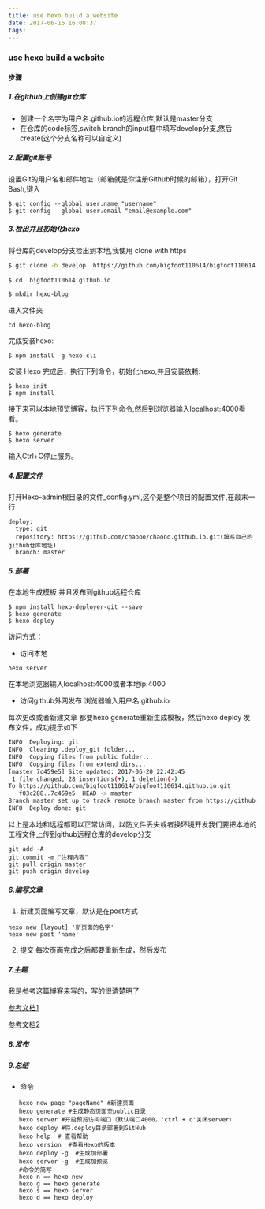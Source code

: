 ```yaml
---
title: use hexo build a website
date: 2017-06-16 16:08:37
tags:
---
```


### use hexo build a website
#### 步骤  

##### 1.在github上创建git仓库
- 创建一个名字为用户名.github.io的远程仓库,默认是master分支
- 在仓库的code标签,switch branch的input框中填写develop分支,然后create(这个分支名称可以自定义)


##### 2.配置git账号
设置Git的用户名和邮件地址（邮箱就是你注册Github时候的邮箱），打开Git Bash,键入

```
$ git config --global user.name "username"
$ git config --global user.email "email@example.com"
```

##### 3.检出并且初始化hexo
将仓库的develop分支检出到本地,我使用 clone with https

``` bash
$ git clone -b develop  https://github.com/bigfoot110614/bigfoot110614.github.io.git
 
$ cd  bigfoot110614.github.io

$ mkdir hexo-blog
```

进入文件夹
```
cd hexo-blog
```

完成安装hexo:
```
$ npm install -g hexo-cli
```

安装 Hexo 完成后，执行下列命令，初始化hexo,并且安装依赖:

```
$ hexo init
$ npm install
```
接下来可以本地预览博客，执行下列命令,然后到浏览器输入localhost:4000看看。
```
$ hexo generate
$ hexo server
```
输入Ctrl+C停止服务。
##### 4.配置文件
打开Hexo-admin根目录的文件_config.yml,这个是整个项目的配置文件,在最末一行
```
deploy:
  type: git
  repository: https://github.com/chaooo/chaooo.github.io.git(填写自己的github仓库地址)
  branch: master
```
##### 5.部署
在本地生成模板  并且发布到github远程仓库
```
$ npm install hexo-deployer-git --save
$ hexo generate
$ hexo deploy
```
访问方式：
 - 访问本地  
 ```
 hexo server
 ```
 在本地浏览器输入localhost:4000或者本地ip:4000
 - 访问github外网发布
 浏览器输入用户名.github.io
 
  每次更改或者新建文章  都要hexo generate重新生成模板，然后hexo deploy 发布文件，成功提示如下
  
  ``` bash
  INFO  Deploying: git
  INFO  Clearing .deploy_git folder...
  INFO  Copying files from public folder...
  INFO  Copying files from extend dirs...
  [master 7c459e5] Site updated: 2017-06-20 22:42:45
   1 file changed, 28 insertions(+), 1 deletion(-)
  To https://github.com/bigfoot110614/bigfoot110614.github.io.git
     f03c288..7c459e5  HEAD -> master
  Branch master set up to track remote branch master from https://github.com/bigfoot110614/bigfoot110614.github.io.git.
  INFO  Deploy done: git
   ```

以上是本地和远程都可以正常访问，以防文件丢失或者换环境开发我们要把本地的工程文件上传到github远程仓库的develop分支

```
git add -A
git commit -m "注释内容"
git pull origin master
git push origin develop
```

##### 6.编写文章
1. 新建页面编写文章，默认是在post方式
```
hexo new [layout] '新页面的名字'
hexo new post 'name'
```
2. 提交 
每次页面完成之后都要重新生成，然后发布

##### 7.主题
我是参考这篇博客来写的，写的很清楚明了

[参考文档1](http://chaoo.oschina.io/2016/05/23/Hexo3-2-github%E6%90%AD%E5%BB%BA%E9%9D%99%E6%80%81%E5%8D%9A%E5%AE%A2.html)

[参考文档2](http://chaoo.oschina.io/2016/12/29/BlueLake%E5%8D%9A%E5%AE%A2%E4%B8%BB%E9%A2%98%E7%9A%84%E8%AF%A6%E7%BB%86%E9%85%8D%E7%BD%AE.html)

##### 8.发布

##### 9.总结
- 命令
```hexo new "postName" #新建文章
   hexo new page "pageName" #新建页面
   hexo generate #生成静态页面至public目录
   hexo server #开启预览访问端口（默认端口4000，'ctrl + c'关闭server）
   hexo deploy #将.deploy目录部署到GitHub
   hexo help  # 查看帮助
   hexo version  #查看Hexo的版本
   hexo deploy -g  #生成加部署
   hexo server -g  #生成加预览
   #命令的简写
   hexo n == hexo new
   hexo g == hexo generate
   hexo s == hexo server
   hexo d == hexo deploy
```